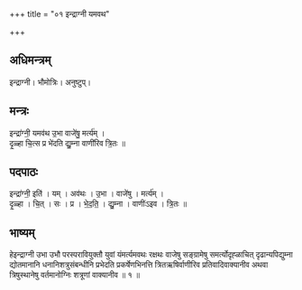 +++
title = "०१ इन्द्राग्नी यमवथ"

+++
## अधिमन्त्रम्
इन्द्राग्नी। भौमोत्रिः। अनुष्टुप्।

## मन्त्रः
इन्द्रा॑ग्नी॒ यमव॑थ उ॒भा वाजे॑षु॒ मर्त्य॑म् ।  
दृ॒ळ्हा चि॒त्स प्र भे॑दति द्यु॒म्ना वाणी॑रिव त्रि॒तः ॥

## पदपाठः
इन्द्रा॑ग्नी॒ इति॑ । यम् । अव॑थः । उ॒भा । वाजे॑षु । मर्त्य॑म् ।  
दृ॒ळ्हा । चि॒त् । सः । प्र । भे॒द॒ति॒ । द्यु॒म्ना । वाणीः॑ऽइव । त्रि॒तः ॥

## भाष्यम्
हेइन्द्राग्नी उभा उभौ परस्परावियुक्तौ युवां यंमर्त्यमवथः रक्षथः वाजेषु सङ्ग्रामेषु समर्त्योदृह्ळाचित् दृढान्यपिद्युम्ना द्योतमानानि धनानिशत्रुसंबन्धीनि प्रभेदति प्रकर्षेणभिनत्ति त्रितऋषिर्वाणीरिव प्रतिवादिवाक्यानीव अथवा त्रिषुस्थानेषु वर्तमानोग्निः शत्रूणां वाक्यानीव ॥ १ ॥